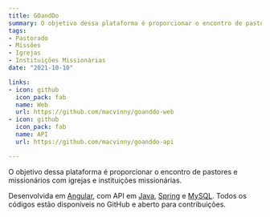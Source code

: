 ```yaml
---
title: GOandDo
summary: O objetivo dessa plataforma é proporcionar o encontro de pastores e missionários com igrejas e instituições missionárias.
tags:
- Pastorado
- Missões
- Igrejas
- Instituições Missionárias
date: "2021-10-10"

links:
- icon: github
  icon_pack: fab
  name: Web
  url: https://github.com/macvinny/goanddo-web
- icon: github
  icon_pack: fab
  name: API
  url: https://github.com/macvinny/goanddo-api

---
```

O objetivo dessa plataforma é proporcionar o encontro de pastores e missionários com igrejas e instituições missionárias.

Desenvolvida em [Angular](https://angular.io/), com API em [Java](https://www.oracle.com/java/technologies/java-ee-glance.html), [Spring](https://spring.io/) e [MySQL](https://www.mysql.com/). Todos os códigos estão disponíveis no GitHub e aberto para contribuições.

